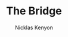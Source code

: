 ---
layout: ../../layouts/ProjectLayout.astro
title: 'The Bridge'
startDate: Spring 2016
endDate: Spring 2018
sortDate: 05-28-2018
description: 'Animated short film based on a poem I wrote'
author: 'Nicklas Kenyon'
tags: ["Art", "3D", "Maya"]
image: '/imgs/thumbnails/the_bridge.png'
---